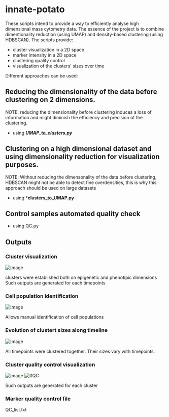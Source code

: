 # innate-potato
These scripts intend to provide a way to efficiently analyse high dimensional mass cytometry data.
The essence of the project is to combine dimentionality reduction (using UMAP) and density-based clustering (using HDBSCAN). 
The scripts provide:
* cluster visualization in a 2D space
* marker intensity in a 2D space
* clustering quality control
* visualization of the clusters' sizes over time

Different approaches can be used:

## Reducing the dimensionality of the data before clustering on 2 dimensions. 
NOTE: reducing the dimensionality before clustering induces a loss of information and might diminish the efficiency and precision of the clustering.
* using ***UMAP_to_clusters.py***

## Clustering on a high dimensional dataset and using dimensionality reduction for visualization purposes.
NOTE: Without reducing the dimensonality of the data before clustering, HDBSCAN might not be able to detect fine overdensities, this is why this approach should be used on large datasets 
* using ***clusters_to_UMAP.py**

## Control samples automated quality check
* using QC.py

## Outputs

### Cluster visualization

![image](https://user-images.githubusercontent.com/66411147/137884030-9ee6f83d-b440-485e-bfa1-92d58392adda.png)

clusters were established both on epigenetic and phenotipic dimensions
Such outputs are generated for each timepoints

### Cell population identification

![image](https://user-images.githubusercontent.com/66411147/137884190-304e7faf-ea32-435c-9764-05def11cf8c6.png)

Allows manual identification of cell populations

### Evolution of clustert sizes along timeline

![image](https://user-images.githubusercontent.com/66411147/137884285-32f91434-9e85-40d5-ac41-b4c94151f49d.png)

All timepoints were clustered together. Their sizes vary with timepoints. 

### Cluster quality control visualization

![image](https://user-images.githubusercontent.com/66411147/137884372-824352bd-a2a6-46e4-b7ab-fd3cb0a03830.png)
![0QC](https://user-images.githubusercontent.com/66411147/137885696-435629e3-9b87-4a6f-9b80-6cb5840cf813.png)


Such outputs are generated for each cluster

### Marker quality control file 

QC_list.txt 






